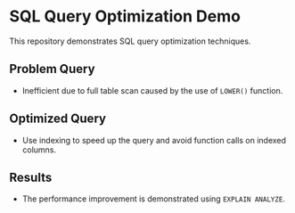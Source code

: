 # SQL Query Optimization Demo
This repository demonstrates SQL query optimization techniques.

## Problem Query
- Inefficient due to full table scan caused by the use of `LOWER()` function.

## Optimized Query
- Use indexing to speed up the query and avoid function calls on indexed columns.

## Results
- The performance improvement is demonstrated using `EXPLAIN ANALYZE`.
